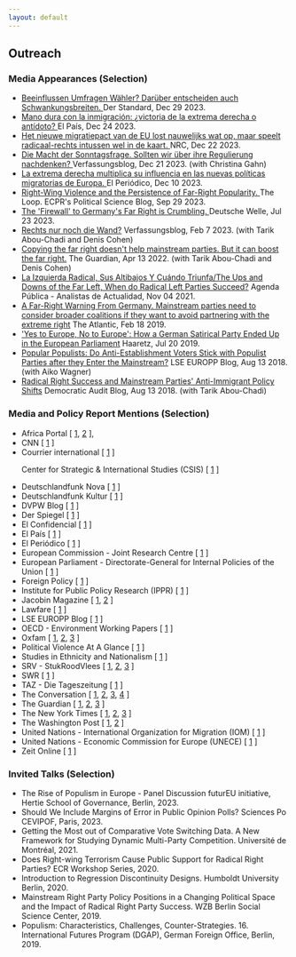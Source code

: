 ```yaml
---
layout: default
---
```

<h2>Outreach</h2>


<h3>Media Appearances (Selection)</h3>


<ul>

<li><a href= "https://www.derstandard.de/story/3000000198650/beeinflussen-umfragen-waehler-darueber-entscheiden-auch-schwankungsbreiten">Beeinflussen Umfragen Wähler? Darüber entscheiden auch Schwankungsbreiten. </a> <it>Der Standard</it>, Dec 29 2023.</li>

<li><a href= "https://elpais.com/internacional/2023-12-24/mano-dura-con-la-inmigracion-victoria-de-la-extrema-derecha-o-antidoto.html">Mano dura con la inmigración: ¿victoria de la extrema derecha o antídoto? </a> <it>El País</it>, Dec 24 2023.</li>

<li><a href= "https://www.nrc.nl/nieuws/2023/12/22/het-nieuwe-migratiepact-van-de-eu-lost-nauwelijks-wat-op-maar-speelt-radicaal-rechts-intussen-wel-in-de-kaart-a4185182">Het nieuwe migratiepact van de EU lost nauwelijks wat op, maar speelt radicaal-rechts intussen wel in de kaart. </a> <it>NRC</it>, Dec 22 2023.</li>

<li><a href= "https://verfassungsblog.de/die-macht-der-sonntagsfrage/">Die Macht der Sonntagsfrage. Sollten wir über ihre Regulierung nachdenken? </a> <it>Verfassungsblog</it>, Dec 21 2023. (with Christina Gahn)</li>

<li><a href= "https://www.elperiodico.com/es/internacional/20231210/extrema-derecha-multiplica-influencia-nuevas-politicas-migratorias-europa-95571964">La extrema derecha multiplica su influencia en las nuevas políticas migratorias de Europa. </a> <it>El Periódico</it>, Dec 10 2023.</li>

<li><a href= "https://theloop.ecpr.eu/right-wing-violence-and-the-persistence-of-far-right-popularity/">Right-Wing Violence and the Persistence of Far-Right Popularity. </a> <it>The Loop. ECPR's Political Science Blog</it>, Sep 29 2023.</li>

<li><a href= "https://www.dw.com/en/why-copying-the-far-right-doesnt-work-for-mainstream-parties/a-66311564">The 'Firewall' to Germany's Far Right is Crumbling.  </a> <it>Deutsche Welle</it>, Jul 23 2023.</li>

<li><a href= "https://verfassungsblog.de/rechts-nur-noch-die-wand/">Rechts nur noch die Wand?</a> <it>Verfassungsblog</it>, Feb 7 2023. (with Tarik Abou-Chadi and Denis Cohen)</li>

<li><a href= "https://www.theguardian.com/world/commentisfree/2022/apr/13/copying-far-right-doesnt-help-mainstream-parties">Copying the far right doesn't help mainstream parties. But it can boost the far right.</a> <it>The Guardian</it>, Apr 13 2022. (with Tarik Abou-Chadi and Denis Cohen)</li>

<li><a href= "https://agendapublica.elpais.com/noticia/13514/izquierda-radical-sus-altibajos-cuando-triunfa">La Izquierda Radical, Sus Altibajos Y Cuándo Triunfa/The Ups and Downs of the Far Left, When do Radical Left Parties Succeed?</a> <it>Agenda Pública - Analistas de Actualidad</it>, Nov 04 2021.</li>

<li><a href= "https://www.theatlantic.com/international/archive/2020/02/germany-afd-angela-merkel-thuringia/606541/">A Far-Right Warning From Germany. Mainstream parties need to consider broader coalitions if they want to avoid partnering with the extreme right</a> <it>The Atlantic</it>, Feb 18 2019.</li>

<li><a href= "https://www.haaretz.com/world-news/2019-07-20/ty-article-magazine/.premium/how-a-german-satirical-party-ended-up-in-the-european-parliament/0000017f-e400-d38f-a57f-e65238570000">'Yes to Europe, No to Europe': How a German Satirical Party Ended Up in the European Parliament</a> <it>Haaretz</it>, Jul 20 2019.</li>

<li><a href= "https://blogs.lse.ac.uk/europpblog/2019/08/13/popular-populists-do-anti-establishment-voters-stick-with-populist-parties-after-they-enter-the-mainstream/">Popular Populists: Do Anti-Establishment Voters Stick with Populist Parties after they Enter the Mainstream?</a> <it>LSE EUROPP Blog</it>, Aug 13 2018. (with Aiko Wagner)</li>

<li><a href= "http://www.democraticaudit.com/2018/07/24/radical-right-success-and-mainstream-parties-anti-immigrant-policy-shifts/">Radical Right Success and Mainstream Parties' Anti-Immigrant Policy Shifts</a> <it>Democratic Audit Blog</it>, Aug 13 2018. (with Tarik Abou-Chadi)</li>

</ul>

<h3>Media and Policy Report Mentions (Selection)</h3>
        
<ul>
<li>
Africa Portal 
  [
  <a href= "https://africaportal.org/publication/sustaining-peace-harnessing-power-south-sudanese-women/">1</a>,
  <a href= "https://africaportal.org/publication/towards-gender-equal-peace-counting-women-meaningful-participation/">2</a>
  ], 
</li>

<li>
CNN 
  [
  <a href= "https://edition.cnn.com/2019/10/22/opinions/marie-yovanovitch-launches-insurrection-hunt/index.html">1</a>
  ] 
</li>

<li>
Courrier international
  [
  <a href= "https://www.courrierinternational.com/article/route-des-balkans-l-espace-schengen-patit-de-la-crise-migratoire">1</a>
  ] 
</li>

Center for Strategic & International Studies (CSIS)
  [
  <a href= "https://www.csis.org/analysis/elevating-women-peacebuilders-amidst-covid-19">1</a>
  ]
</li>


<li>
Deutschlandfunk Nova
  [
  <a href= "https://ondemand-mp3.dradio.de/file/dradio/2022/04/21/deutschlandfunknova_mariupol_20220421_6d0efc11.mp3">1</a>
  ]
</li>

<li>
Deutschlandfunk Kultur 
  [
  <a href= "https://www.deutschlandfunkkultur.de/stimmenfang-am-rechten-rand-lohnt-sich-nicht-dlf-kultur-b8cde89c-100.html">1</a>
  ]
</li>

<li>
DVPW Blog
  [
  <a href= "https://www.dvpw.de/blog/schwaecht-eine-programmatische-annaeherung-der-unionsparteien-an-die-afd-den-wahlerfolg-der-rechtspopulisten-eher-nicht-ein-beitrag-von-marc-debus">1</a>
  ]
</li>

<li>
Der Spiegel
  [
  <a href="https://www.spiegel.de/wissenschaft/mensch/alternative-fuer-deutschland-politikstil-please-staerke-die-afd-a-a6a6b50c-2944-4674-acdc-446eff3f93d1">1</a>
  ]
</li>

<li>
El Confidencial 
  [
  <a href= "https://blogs.elconfidencial.com/espana/tribuna/2022-08-22/dos-revoluciones-preocupar-centroderecha_3478192">1</a>
  ]
</li>

<li>
El País 
  [
  <a href= "https://agendapublica.elpais.com/noticia/18704/amenaza-al-equilibrio-politico-aleman">1</a>
  ]
</li>

<li>
El Periódico 
  [
  <a href= "https://www.elperiodico.cat/ca/societat/20230618/guia-detectar-desmuntar-discurs-odi-88750605">1</a>
  ]
</li>  

<li>
European Commission - Joint Research Centre
  [
  <a href= "https://op.europa.eu/en/publication-detail/-/publication/ef4a0bc1-5763-11ee-9220-01aa75ed71a1">1</a>
  ]
</li>

<li>
European Parliament - Directorate-General for Internal Policies of the Union
  [
  <a href= "https://op.europa.eu/en/publication-detail/-/publication/4779627d-90ad-11e9-9369-01aa75ed71a1/language-en/format-PDF/source-127484602">1</a>
  ]
</li>

<li>
Foreign Policy 
  [
  <a href= "https://foreignpolicy.com/2023/11/01/the-far-right-is-winning-europes-immigration-debate/">1</a>
  ]
</li>

<li>
Institute for Public Policy Research (IPPR)
  [
  <a href= "https://www.ippr.org/research/publications/road-to-renewal">1</a>
  ]
</li>

<li>
Jacobin Magazine 
  [
  <a href= "https://jacobin.com/2022/05/denmark-far-right-vandalism-left-wing-artworks-situationists-jorn-asger-hard-line/">1</a>, 
  <a href="https://jacobin.de/artikel/wo-liegt-das-potenzial-einer-wagenknecht-partei-gruendung-linke-konservative-carsten-braband/">2</a>
  ]
</li>

<li>
Lawfare
  [
  <a href= "https://www.lawfaremedia.org/article/why-focus-gender-increases-national-security">1</a>
  ]
</li>

<li>
LSE EUROPP Blog 
  [
  <a href= "https://blogs.lse.ac.uk/europpblog/2021/07/08/there-is-little-evidence-european-integration-has-created-a-representation-gap-between-politicians-and-voters/">1</a>
  ]
</li>

<li>
OECD - Environment Working Papers
  [
  <a href= "https://www.oecd-ilibrary.org/environment/women-s-leadership-in-environmental-action_f0038d22-en">1</a>
  ]
</li>

<li>
Oxfam
  [
  <a href= "https://policy-practice.oxfam.org/resources/achieving-sustainable-development-goals-5-and-6-the-case-for-gender-transformat-620967/">1</a>,
  <a href= "https://policy-practice.oxfam.org/resources/the-gendered-impact-of-explosive-weapons-use-in-populated-areas-in-yemen-620909/">2</a>,
  <a href= "https://policy-practice.oxfam.org/resources/women-in-conflict-zones-620690/">3</a>
  ]
</li>

<li>
Political Violence At A Glance
  [
  <a href= "https://politicalviolenceataglance.org/2023/01/26/the-colombian-government-and-the-eln-rebels-are-negotiating-again-women-need-a-seat-at-the-table/">1</a>
  ]
</li>

<li>
Studies in Ethnicity and Nationalism
  [
  <a href= "https://senjournal.co.uk/2022/07/10/blog-post-nationalism-and-welfare-chauvinism-right-wing-populism-in-europe-and-the-2022-french-presidential-elections/">1</a>
  ]
</li>

<li>
SRV - StukRoodVlees
  [
  <a href= "https://stukroodvlees.nl/kiezer-steeds-meer-radicaal-rechts/">1</a>,
  <a href= "https://stukroodvlees.nl/open-deur-of-isoleren-imiteren/">2</a>,
  <a href= "https://stukroodvlees.nl/episode-120-the-clusterfk-of-the-mainstream-right-with-tarik-abou-chadi/">3</a>
  ]
</li>

<li>
SWR 
  [
  <a href= "https://www.swr.de/swraktuell/baden-wuerttemberg/mannheimer-studie-uebernahme-rechter-themen-staerkt-radikale-parteien-100.html">1</a>
  ]
</li>

<li>
TAZ - Die Tageszeitung 
  [
  <a href= "https://taz.de/Studie-zu-Wahlerfolgen-rechter-Parteien/!5849870/">1</a>
  ]
</li>

<li>
The Conversation 
  [
  <a href= "https://theconversation.com/the-exclusion-of-women-in-myanmar-politics-helped-fuel-the-military-coup-154701">1</a>,
  <a href="https://theconversation.com/women-play-a-critical-role-in-diplomacy-and-security-so-why-arent-more-in-positions-of-power-170875">2</a>,
  <a href="https://theconversation.com/why-men-overwhelmingly-wear-the-uns-blue-helmets-a-former-us-ambassador-explains-why-decades-of-recruiting-women-peacekeepers-has-had-little-effect-186683">3</a>,
  <a href="https://theconversation.com/when-russia-and-ukraine-eventually-restart-peace-talks-involving-women-or-not-could-be-a-key-factor-in-an-agreement-actually-sticking-189207">4</a>
  ]
</li>

<li>
The Guardian 
  [
  <a href= "https://www.theguardian.com/news/2019/may/14/why-copying-the-populist-right-isnt-going-to-save-the-left">1</a>,
  <a href= "https://www.theguardian.com/commentisfree/2022/jul/03/as-macron-does-quiet-deals-with-le-pen-the-far-right-has-france-in-its-grip">2</a>,
  <a href= "https://www.theguardian.com/world/2023/nov/26/far-right-normalised-mainstream-parties-geert-wilders-dutch">3</a>
  ] 
</li>

<li>
The New York Times 
  [
  <a href= "https://www.nytimes.com/interactive/2019/06/26/opinion/sunday/republican-platform-far-right.html">1</a>,
  <a href= "https://www.nytimes.com/2023/02/08/opinion/germany-far-right-afd.html">2</a>,
  <a href= "https://www.nytimes.com/2023/12/05/opinion/climate-change-europe-conservatives.html">3</a>
  ]
</li>

<li>
The Washington Post 
  [
  <a href= "https://www.washingtonpost.com/opinions/2019/09/04/why-germany-europe-cant-afford-accommodate-radical-right/">1</a>, 
  <a href= "https://www.washingtonpost.com/politics/2021/07/15/countries-different-colombia-lebanon-lgbtq-advocates-are-helping-lead-protests-build-peace/">2</a>
  ]
</li>

<li>
United Nations - International Organization for Migration (IOM)
  [
  <a href= "https://publications.iom.int/system/files/pdf/wmr_2020.pdf">1</a>
  ]
</li>

<li>
United Nations - Economic Commission for Europe (UNECE)  
  [
  <a href= "https://unece.org/info/publications/pub/359183">1</a>
  ]
</li>

<li>
Zeit Online 
  [
  <a href= "https://www.zeit.de/news/2022-04/21/studie-uebernahme-rechter-themen-staerkt-radikale-parteien">1</a>
  ]
</li>

</ul>





<h3>Invited Talks (Selection)</h3>
        
<ul>
<li>The Rise of Populism in Europe - Panel Discussion <it>futurEU initiative, Hertie School of Governance</it>, Berlin, 2023.</li>
<li>Should We Include Margins of Error in Public Opinion Polls? <it>Sciences Po CEVIPOF</it>, Paris, 2023.</li>
<li>Getting the Most out of Comparative Vote Switching Data. A New Framework for Studying Dynamic Multi-Party Competition. <it>Université de Montréal</it>, 2021.</li>
<li>Does Right-wing Terrorism Cause Public Support for Radical Right Parties? <it>ECR Workshop Series</it>, 2020.</li>
<li>Introduction to Regression Discontinuity Designs. <it>Humboldt University Berlin</it>, 2020.</li>
<li>Mainstream Right Party Policy Positions in a Changing Political Space and the Impact of Radical Right Party Success. <it>WZB Berlin Social Science Center, 2019.</it></li>
<li>Populism: Characteristics, Challenges, Counter-Strategies. <it>16. International Futures Program (DGAP), German Foreign Office, Berlin, 2019.</it></li>
</ul>

